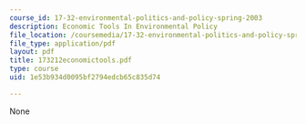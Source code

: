 ```yaml
---
course_id: 17-32-environmental-politics-and-policy-spring-2003
description: Economic Tools In Environmental Policy
file_location: /coursemedia/17-32-environmental-politics-and-policy-spring-2003/1e53b934d0095bf2794edcb65c835d74_173212economictools.pdf
file_type: application/pdf
layout: pdf
title: 173212economictools.pdf
type: course
uid: 1e53b934d0095bf2794edcb65c835d74

---
```

None